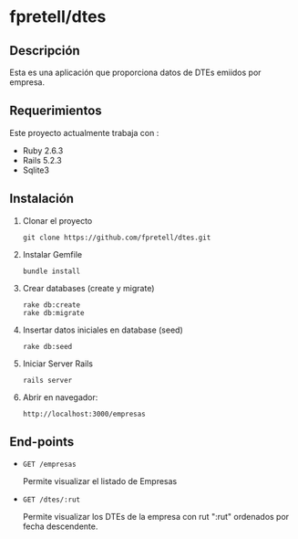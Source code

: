# fpretell/dtes

## Descripción

Esta es una aplicación que proporciona datos de DTEs emiidos por empresa.


## Requerimientos

Este proyecto actualmente trabaja con :

* Ruby 2.6.3
* Rails 5.2.3
* Sqlite3


## Instalación

  1. Clonar el proyecto
      ```
      git clone https://github.com/fpretell/dtes.git
      ```
  2. Instalar Gemfile
      ```
      bundle install
      ```
  3. Crear databases (create y migrate)
      ```
      rake db:create
      rake db:migrate
      ```
  4. Insertar datos iniciales en database (seed)
      ```
      rake db:seed
      ```
  5. Iniciar Server Rails
      ```
      rails server
      ```
  6. Abrir en navegador:
      ```
      http://localhost:3000/empresas
      ```

## End-points

  * ```GET /empresas```

    Permite visualizar el listado de Empresas


  * ```GET /dtes/:rut```

    Permite visualizar los DTEs de la empresa con rut ":rut" ordenados por fecha descendente.
